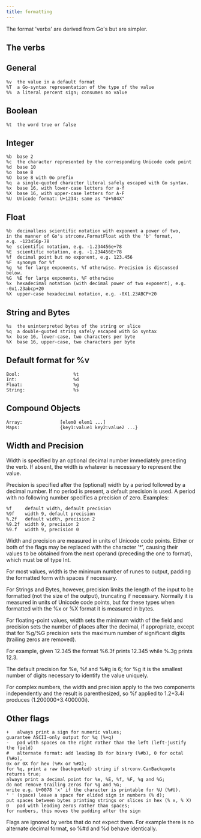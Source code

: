 ```yaml
---
title: formatting
---
```


The format 'verbs' are derived from Go's but are simpler.

## The verbs

## General

```
%v  the value in a default format
%T  a Go-syntax representation of the type of the value
%%  a literal percent sign; consumes no value
```

## Boolean

```
%t  the word true or false
```

## Integer

```
%b  base 2
%c  the character represented by the corresponding Unicode code point
%d  base 10
%o  base 8
%O  base 8 with 0o prefix
%q  a single-quoted character literal safely escaped with Go syntax.
%x  base 16, with lower-case letters for a-f
%X  base 16, with upper-case letters for A-F
%U  Unicode format: U+1234; same as "U+%04X"
```

## Float

```
%b  decimalless scientific notation with exponent a power of two,
in the manner of Go's strconv.FormatFloat with the 'b' format,
e.g. -123456p-78
%e  scientific notation, e.g. -1.234456e+78
%E  scientific notation, e.g. -1.234456E+78
%f  decimal point but no exponent, e.g. 123.456
%F  synonym for %f
%g  %e for large exponents, %f otherwise. Precision is discussed below.
%G  %E for large exponents, %F otherwise
%x  hexadecimal notation (with decimal power of two exponent), e.g. -0x1.23abcp+20
%X  upper-case hexadecimal notation, e.g. -0X1.23ABCP+20
```

## String and Bytes

```
%s  the uninterpreted bytes of the string or slice
%q  a double-quoted string safely escaped with Go syntax
%x  base 16, lower-case, two characters per byte
%X  base 16, upper-case, two characters per byte
```

## Default format for %v

```
Bool:                    %t
Int:                     %d
Float:                   %g
String:                  %s
```

## Compound Objects

```
Array:              [elem0 elem1 ...]
Maps:               {key1:value1 key2:value2 ...}
```

## Width and Precision

Width is specified by an optional decimal number immediately preceding the verb.
If absent, the width is whatever is necessary to represent the value.

Precision is specified after the (optional) width by a period followed by a
decimal number. If no period is present, a default precision is used. A period
with no following number specifies a precision of zero.
Examples:
```
%f     default width, default precision
%9f    width 9, default precision
%.2f   default width, precision 2
%9.2f  width 9, precision 2
%9.f   width 9, precision 0
```

Width and precision are measured in units of Unicode code points.  Either or
both of the flags may be replaced with the character '*', causing their values
to be obtained from the next operand (preceding the one to format), which must
be of type Int.

For most values, width is the minimum number of runes to output, padding the
formatted form with spaces if necessary.

For Strings and Bytes, however, precision limits the length of the input to be
formatted (not the size of the output), truncating if necessary. Normally it is
measured in units of Unicode code points, but for these types when formatted
with the %x or %X format it is measured in bytes.

For floating-point values, width sets the minimum width of the field and
precision sets the number of places after the decimal, if appropriate, except
that for %g/%G precision sets the maximum number of significant digits
(trailing zeros are removed).

For example, given 12.345 the format %6.3f prints 12.345 while %.3g prints 12.3.

The default precision for %e, %f and %#g is 6; for %g it is the smallest number
of digits necessary to identify the value uniquely.

For complex numbers, the width and precision apply to the two components
independently and the result is parenthesized, so %f applied to 1.2+3.4i
produces (1.200000+3.400000i).

## Other flags

```
+   always print a sign for numeric values;
guarantee ASCII-only output for %q (%+q)
-   pad with spaces on the right rather than the left (left-justify the field)
#   alternate format: add leading 0b for binary (%#b), 0 for octal (%#o),
0x or 0X for hex (%#x or %#X);
for %q, print a raw (backquoted) string if strconv.CanBackquote returns true;
always print a decimal point for %e, %E, %f, %F, %g and %G;
do not remove trailing zeros for %g and %G;
write e.g. U+0078 'x' if the character is printable for %U (%#U).
' ' (space) leave a space for elided sign in numbers (% d);
put spaces between bytes printing strings or slices in hex (% x, % X)
0   pad with leading zeros rather than spaces;
for numbers, this moves the padding after the sign
```

Flags are ignored by verbs that do not expect them.
For example there is no alternate decimal format, so %#d and %d behave
identically.

